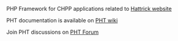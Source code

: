 PHP Framework for CHPP applications related to [Hattrick website](http://www.hattrick.org)

PHT documentation is available on [PHT wiki](https://github.com/jetwitaussi/PHT/wiki)

Join PHT discussions on [PHT Forum](http://www.hattrick.org/Forum/Overview.aspx?v=0&f=765917) 
